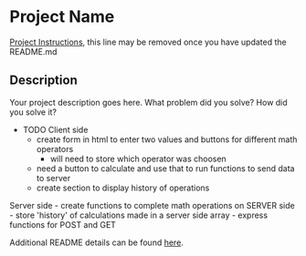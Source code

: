 # Project Name

[Project Instructions](./INSTRUCTIONS.md), this line may be removed once you have updated the README.md

## Description

Your project description goes here. What problem did you solve? How did you solve it?

 - TODO 
 Client side
    - create form in html to enter two values and buttons for different math operators
        -  will need to store which operator was choosen
    - need a button to calculate and use that to run functions to send data to server
    - create section to display history of operations


 Server side
    - create functions to complete math operations on SERVER side
    - store 'history' of calculations made in a server side array
    - express functions for POST and GET

Additional README details can be found [here](https://github.com/PrimeAcademy/readme-template/blob/master/README.md).
